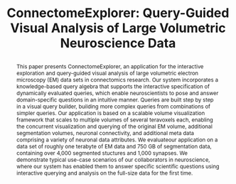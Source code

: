 ---
# this file is written in YAML http://docs.ansible.com/ansible/latest/YAMLSyntax.html
# all lines with a leading sharp are comments and will not be compiled
# longer blocks of text should start with a a leading > to escape all special characters

# URL handle for generated webpage
slug:      connectomeexplorer

#specifies layout to be used for page generation (do not modify)
layout:     publication

#publication title
title:      >
   ConnectomeExplorer: Query-Guided Visual Analysis of Large Volumetric Neuroscience Data

#include in selected publications on front page (optional, delete line if not applicable)
display: selected

#list all publication authors in correct order
authors:
 - Johanna Beyer
 - Ali K. Al-Awami
 - Narayanan Kasthuri
 - Jeff W. Lichtman
 - Hanspeter Pfister
 - Markus Hadwiger 

#insert publication venue (displayed on publication page)
venue:      >
   IEEE Transactions on Visualization and Computer Graphics, Vol.19, No.12 (Proceedings IEEE Scientific Visualization 2013), pp. 2868-2877
   
#insert short venue (displayed in box in publication list)
shortvenue: >
   IEEE Scientific Visualization 2013

#specify publication year
year:       2013

#insert abstract of publication
abstract:   >
   This paper presents ConnectomeExplorer, an application for the interactive exploration and query-guided visual analysis of large volumetric electron microscopy (EM) data sets in connectomics research. Our system incorporates a knowledge-based query algebra that supports the interactive specification of dynamically evaluated queries, which enable neuroscientists to pose and answer domain-specific questions in an intuitive manner. Queries are built step by step in a visual query builder, building more complex queries from combinations of simpler queries. Our application is based on a scalable volume visualization framework that scales to multiple volumes of several teravoxels each, enabling the concurrent visualization and querying of the original EM volume, additional segmentation volumes, neuronal connectivity, and additional meta data comprising a variety of neuronal data attributes. We evaluateour application on a data set of roughly one terabyte of EM data and 750 GB of segmentation data, containing over 4,000 segmented stuctures and 1,000 synapses. We demonstrate typical use-case scenarios of our collaborators in neuroscience, where our system has enabled them to answer specific scientific questions using interactive querying and analysis on the full-size data for the first time.
   
#link to hi-res teaser image of publication (please make sure the image is wide, e.g. aspect ratio between 4:2 and 4:1) 
teaser:     './publications/2013_beyer_connectomeexplorer.jpg'

#link to smaller thumbnail image of publication (please make sure the aspect ratio is 3:2, suggested size is 150x100px)
thumbnail:  './publications/2013_beyer_thumbnail.png'

#link to publication video (optional): you can either upload the video to our website (insert local link) or host it on youtube or vimeo (in this case insert the youtube/vimeo link)
video:      './publications/2013_beyer_connectomeexplorer.mp4'

#link to publication pdf (optional)
pdf:        './publications/2013_beyer_connectomeexplorer.pdf'

#insert citation. please format citation by inserting <br> at line breaks, &emsp; will insert a tab character to prettify the citation
citation:   >
  @article{Beyer2013ConnectomeExplorer,<br>
   &emsp;title = {ConnectomeExplorer: Query-Guided Visual Analysis of Large Volumetric Neuroscience Data},<br>
   &emsp;author = {Beyer, Johanna and Al-Awami, Ali K. and Kasthuri, Narayanan and Lichtman, Jeff W. and Pfister, Hanspeter and Hadwiger, Markus},<br>
   &emsp;journal = {IEEE Transactions on Visualization and Computer Graphics (Proceedings IEEE Scientific Visualization 2013)},<br>
   &emsp;year = {2013},<br>
   &emsp;volume = {19},<br>
   &emsp;number = {12},<br>
   &emsp;pages = {2868--2877}<br>
  }

#insert links to additional material for the publication (optional)
#links need a title, a URL and a type (this defines the link icon) which can be one of the following values: code, archive, files, slides or text (this is the default icon)
#links: 
# - title: ExampleCode
#   type:  code
#   url:   './publications/supplementary1.zip' 
# - title: ExampleSlides
#   type:  slides
#   url:   './publications/presentation.pptx' 

#don't forget the leading and trailing --- in a YAML file
---